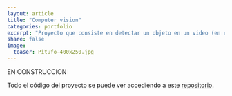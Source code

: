 ```yaml
---
layout: article
title: "Computer vision"
categories: portfolio
excerpt: "Proyecto que consiste en detectar un objeto en un video (en este, caso un pitufo) utilizando YOLO y OpenCV"
share: false
image:
  teaser: Pitufo-400x250.jpg
---
```


EN CONSTRUCCION

Todo el código del proyecto se puede ver accediendo a este [repositorio](https://github.com/sonimik13/computer-vision).
